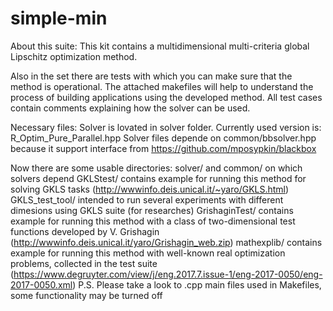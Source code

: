 # simple-min

About this suite:
This kit contains a multidimensional multi-criteria global Lipschitz optimization method.

Also in the set there are tests with which you can make sure that the method is operational.
The attached makefiles will help to understand the process of building applications using the developed method.
All test cases contain comments explaining how the solver can be used.

Necessary files:
Solver is lovated in solver folder. Currently used version is: R_Optim_Pure_Parallel.hpp
Solver files depende on common/bbsolver.hpp because it support interface
from https://github.com/mposypkin/blackbox

Now there are some usable directories:
solver/
	and common/ on which solvers depend
GKLStest/ contains example for running this method for solving GKLS tasks (http://wwwinfo.deis.unical.it/~yaro/GKLS.html)
GKLS_test_tool/ intended to run several experiments with different dimesions using GKLS suite (for researches)
GrishaginTest/ contains example for running this method with a class of two-dimensional test functions developed by V. Grishagin
(http://wwwinfo.deis.unical.it/yaro/Grishagin_web.zip)
mathexplib/ contains example for running this method with well-known real optimization problems, collected in the test suite
(https://www.degruyter.com/view/j/eng.2017.7.issue-1/eng-2017-0050/eng-2017-0050.xml)
P.S. Please take a look to .cpp main files used in Makefiles, some functionality may be turned off
